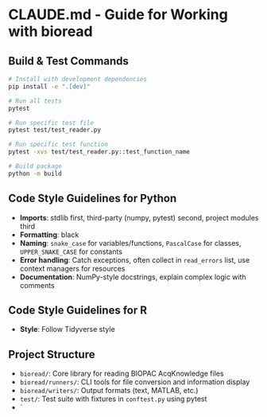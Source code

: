 # CLAUDE.md - Guide for Working with bioread

## Build & Test Commands
```bash
# Install with development dependencies
pip install -e ".[dev]"

# Run all tests
pytest

# Run specific test file
pytest test/test_reader.py

# Run specific test function
pytest -xvs test/test_reader.py::test_function_name

# Build package
python -m build
```

## Code Style Guidelines for Python
- **Imports**: stdlib first, third-party (numpy, pytest) second, project modules third
- **Formatting**: black
- **Naming**: `snake_case` for variables/functions, `PascalCase` for classes, `UPPER_SNAKE_CASE` for constants
- **Error handling**: Catch exceptions, often collect in `read_errors` list, use context managers for resources
- **Documentation**: NumPy-style docstrings, explain complex logic with comments

## Code Style Guidelines for R
- **Style**: Follow Tidyverse style

## Project Structure
- `bioread/`: Core library for reading BIOPAC AcqKnowledge files
- `bioread/runners/`: CLI tools for file conversion and information display
- `bioread/writers/`: Output formats (text, MATLAB, etc.)
- `test/`: Test suite with fixtures in `conftest.py` using pytest
- `
